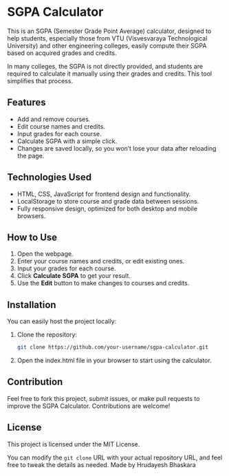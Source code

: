 # SGPA Calculator

This is an SGPA (Semester Grade Point Average) calculator, designed to help students, especially those from VTU (Visvesvaraya Technological University) and other engineering colleges, easily compute their SGPA based on acquired grades and credits. 

In many colleges, the SGPA is not directly provided, and students are required to calculate it manually using their grades and credits. This tool simplifies that process.

## Features
- Add and remove courses.
- Edit course names and credits.
- Input grades for each course.
- Calculate SGPA with a simple click.
- Changes are saved locally, so you won’t lose your data after reloading the page.

## Technologies Used
- HTML, CSS, JavaScript for frontend design and functionality.
- LocalStorage to store course and grade data between sessions.
- Fully responsive design, optimized for both desktop and mobile browsers.

## How to Use
1. Open the webpage.
2. Enter your course names and credits, or edit existing ones.
3. Input your grades for each course.
4. Click **Calculate SGPA** to get your result.
5. Use the **Edit** button to make changes to courses and credits.

## Installation
You can easily host the project locally:
1. Clone the repository:
   ```bash
   git clone https://github.com/your-username/sgpa-calculator.git
2. Open the index.html file in your browser to start using the calculator.

## Contribution
Feel free to fork this project, submit issues, or make pull requests to improve the SGPA Calculator. Contributions are welcome!

## License
This project is licensed under the MIT License.

You can modify the `git clone` URL with your actual repository URL, and feel free to tweak the details as needed.
Made by Hrudayesh Bhaskara

